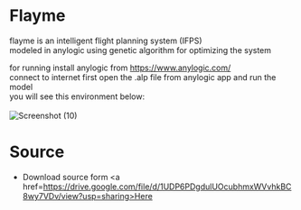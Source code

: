 # Flayme
flayme is an intelligent flight planning system (IFPS) <br />
modeled in anylogic using genetic algorithm for optimizing the system <br />

for running install anylogic from https://www.anylogic.com/ <br />
connect to internet first open the .alp file from anylogic app and run the model <br />
you will see this environment below: <br />
<br />
![Screenshot (10)](https://user-images.githubusercontent.com/53050138/143691670-e1511516-dc4f-4974-9b9a-7eab69522a29.png)


# Source
- Download source form <a href=https://drive.google.com/file/d/1UDP6PDgdulUOcubhmxWVvhkBC8wy7VDv/view?usp=sharing>Here</a>
